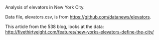 Analysis of elevators in New York City.

Data file, elevators.csv, is from https://github.com/datanews/elevators.

This article from the 538 blog, looks at the data:
http://fivethirtyeight.com/features/new-yorks-elevators-define-the-city/

